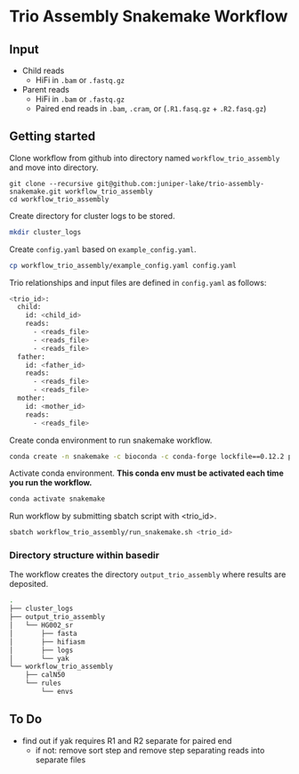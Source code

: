 # Trio Assembly Snakemake Workflow

## Input

- Child reads
  - HiFi in `.bam` or `.fastq.gz`
- Parent reads
  - HiFi in `.bam` or `.fastq.gz`
  - Paired end reads in `.bam`, `.cram`, or (`.R1.fasq.gz` + `.R2.fasq.gz`)

## Getting started

Clone workflow from github into directory named `workflow_trio_assembly` and move into directory.

```git
git clone --recursive git@github.com:juniper-lake/trio-assembly-snakemake.git workflow_trio_assembly
cd workflow_trio_assembly
```

Create directory for cluster logs to be stored.

```bash
mkdir cluster_logs
```

Create `config.yaml` based on `example_config.yaml`.

```bash
cp workflow_trio_assembly/example_config.yaml config.yaml
```

Trio relationships and input files are defined in `config.yaml` as follows:

```bash
<trio_id>:
  child: 
    id: <child_id>
    reads: 
      - <reads_file>
      - <reads_file>
      - <reads_file>
  father:
    id: <father_id>
    reads:
      - <reads_file>
      - <reads_file>
  mother:
    id: <mother_id>
    reads:
      - <reads_file>
```

Create conda environment to run snakemake workflow.

```bash
conda create -n snakemake -c bioconda -c conda-forge lockfile==0.12.2 python=3 snakemake mamba
```

Activate conda environment. **This conda env must be activated each time you run the workflow.**

```bash
conda activate snakemake
```

Run workflow by submitting sbatch script with <trio_id>.

```bash
sbatch workflow_trio_assembly/run_snakemake.sh <trio_id>
```

### Directory structure within basedir

The workflow creates the directory `output_trio_assembly` where results are deposited. 

```bash
.
├── cluster_logs
├── output_trio_assembly
│   └── HG002_sr
│       ├── fasta
│       ├── hifiasm
│       ├── logs
│       └── yak
└── workflow_trio_assembly
    ├── calN50
    └── rules
        └── envs
```

## To Do

- find out if yak requires R1 and R2 separate for paired end
  - if not: remove sort step and remove step separating reads into separate files
